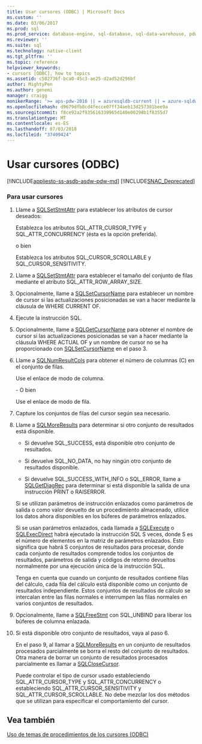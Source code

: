 ```yaml
---
title: Usar cursores (ODBC) | Microsoft Docs
ms.custom: ''
ms.date: 03/06/2017
ms.prod: sql
ms.prod_service: database-engine, sql-database, sql-data-warehouse, pdw
ms.reviewer: ''
ms.suite: sql
ms.technology: native-client
ms.tgt_pltfrm: ''
ms.topic: reference
helpviewer_keywords:
- cursors [ODBC], how to topics
ms.assetid: c502736f-bca0-45c3-ae25-d2ad52d296bf
author: MightyPen
ms.author: genemi
manager: craigg
monikerRange: '>= aps-pdw-2016 || = azuresqldb-current || = azure-sqldw-latest || >= sql-server-2016 || = sqlallproducts-allversions'
ms.openlocfilehash: d9679dfb8cd4fecce07ff34aeb13d257381bee9a
ms.sourcegitcommit: f8ce92a2f935616339965d140e00298b1f8355d7
ms.translationtype: MT
ms.contentlocale: es-ES
ms.lasthandoff: 07/03/2018
ms.locfileid: "37409424"
---
```

# <a name="use-cursors-odbc"></a>Usar cursores (ODBC)
[!INCLUDE[appliesto-ss-asdb-asdw-pdw-md](../../../includes/appliesto-ss-asdb-asdw-pdw-md.md)]
[!INCLUDE[SNAC_Deprecated](../../../includes/snac-deprecated.md)]

    
### <a name="to-use-cursors"></a>Para usar cursores  
  
1.  Llame a [SQLSetStmtAttr](../../../relational-databases/native-client-odbc-api/sqlsetstmtattr.md) para establecer los atributos de cursor deseados:  
  
     Establezca los atributos SQL_ATTR_CURSOR_TYPE y SQL_ATTR_CONCURRENCY (ésta es la opción preferida).  
  
     o bien  
  
     Establezca los atributos SQL_CURSOR_SCROLLABLE y SQL_CURSOR_SENSITIVITY.  
  
2.  Llame a [SQLSetStmtAttr](../../../relational-databases/native-client-odbc-api/sqlsetstmtattr.md) para establecer el tamaño del conjunto de filas mediante el atributo SQL_ATTR_ROW_ARRAY_SIZE.  
  
3.  Opcionalmente, llame a [SQLSetCursorName](http://go.microsoft.com/fwlink/?LinkId=58406) para establecer un nombre de cursor si las actualizaciones posicionadas se van a hacer mediante la cláusula de WHERE CURRENT OF.  
  
4.  Ejecute la instrucción SQL.  
  
5.  Opcionalmente, llame a [SQLGetCursorName](../../../relational-databases/native-client-odbc-api/sqlgetcursorname.md) para obtener el nombre de cursor si las actualizaciones posicionadas se van a hacer mediante la cláusula WHERE ACTUAL OF y un nombre de cursor no se ha proporcionado con [SQLSetCursorName](http://go.microsoft.com/fwlink/?LinkId=58406) en el paso 3.  
  
6.  Llame a [SQLNumResultCols](../../../relational-databases/native-client-odbc-api/sqlnumresultcols.md) para obtener el número de columnas (C) en el conjunto de filas.  
  
     Use el enlace de modo de columna.  
  
     \- O bien  
  
     Use el enlace de modo de fila.  
  
7.  Capture los conjuntos de filas del cursor según sea necesario.  
  
8.  Llame a [SQLMoreResults](../../../relational-databases/native-client-odbc-api/sqlmoreresults.md) para determinar si otro conjunto de resultados está disponible.  
  
    -   Si devuelve SQL_SUCCESS, está disponible otro conjunto de resultados.  
  
    -   Si devuelve SQL_NO_DATA, no hay ningún otro conjunto de resultados disponible.  
  
    -   Si devuelve SQL_SUCCESS_WITH_INFO o SQL_ERROR, llame a [SQLGetDiagRec](http://go.microsoft.com/fwlink/?LinkId=58402) para determinar si está disponible la salida de una instrucción PRINT o RAISERROR.  
  
     Si se utilizan parámetros de instrucción enlazados como parámetros de salida o como valor devuelto de un procedimiento almacenado, utilice los datos ahora disponibles en los búferes de parámetros enlazados.  
  
     Si se usan parámetros enlazados, cada llamada a [SQLExecute](http://go.microsoft.com/fwlink/?LinkId=58400) o [SQLExecDirect](http://go.microsoft.com/fwlink/?LinkId=58399) habrá ejecutado la instrucción SQL S veces, donde S es el número de elementos en la matriz de parámetros enlazados. Esto significa que habrá S conjuntos de resultados para procesar, donde cada conjunto de resultados comprende todos los conjuntos de resultados, parámetros de salida y códigos de retorno devueltos normalmente por una ejecución única de la instrucción SQL.  
  
     Tenga en cuenta que cuando un conjunto de resultados contiene filas del cálculo, cada fila del cálculo está disponible como un conjunto de resultados independiente. Estos conjuntos de resultados de cálculo se intercalan entre las filas normales e interrumpen las filas normales en varios conjuntos de resultados.  
  
9. Opcionalmente, llame a [SQLFreeStmt](../../../relational-databases/native-client-odbc-api/sqlfreestmt.md) con SQL_UNBIND para liberar los búferes de columna enlazada.  
  
10. Si está disponible otro conjunto de resultados, vaya al paso 6.  
  
     En el paso 9, al llamar a [SQLMoreResults](../../../relational-databases/native-client-odbc-api/sqlmoreresults.md) en un conjunto de resultados procesados parcialmente se borra el resto del conjunto de resultados. Otra manera de borrar un conjunto de resultados procesados parcialmente es llamar a [SQLCloseCursor](../../../relational-databases/native-client-odbc-api/sqlclosecursor.md).  
  
     Puede controlar el tipo de cursor usado estableciendo SQL_ATTR_CURSOR_TYPE y SQL_ATTR_CONCURRENCY o estableciendo SQL_ATTR_CURSOR_SENSITIVITY y SQL_ATTR_CURSOR_SCROLLABLE. No debe mezclar los dos métodos que se utilizan para especificar el comportamiento del cursor.  
  
## <a name="see-also"></a>Vea también  
 [Uso de temas de procedimientos de los cursores &#40;ODBC&#41;](../../../relational-databases/native-client-odbc-how-to/cursors/using-cursors-how-to-topics-odbc.md)  
  
  
